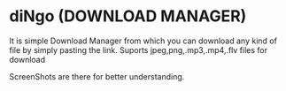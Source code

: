 # diNgo (DOWNLOAD MANAGER)

It is simple Download Manager from which you can download any kind of file by simply pasting the link.
Suports jpeg,png,.mp3,.mp4,.flv files for download


ScreenShots are there for better understanding.
